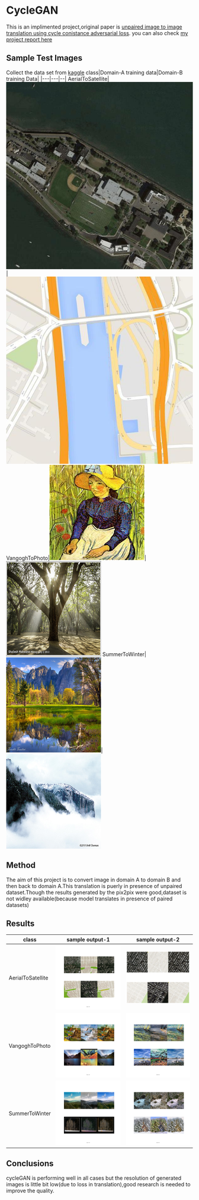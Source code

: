 
# CycleGAN

This is an implimented project,original paper is [unpaired image to image translation using cycle conistance adversarial loss](https://arxiv.org/pdf/1703.10593.pdf).
you can also check [my project report here](https://github.com/SaiPavan-Tadem/CycleGAN/blob/main/SaiPavan-CycleGAN-Report.pdf)
## Sample Test Images 
Collect the data set from [kaggle](https://www.kaggle.com/suyashdamle/cyclegan)
class|Domain-A training data|Domain-B training Data|
|---|---|--|
AerialToSatellite|![Alt Text](https://github.com/SaiPavan-Tadem/CycleGAN/blob/main/AerialToSatellite/33.jpg)|![Alt Text](https://github.com/SaiPavan-Tadem/CycleGAN/blob/main/AerialToSatellite/195.jpg)
VangoghToPhoto|![Alt Text](https://github.com/SaiPavan-Tadem/CycleGAN/blob/main/VangoghToImage/00707.jpg)|![Alt Text](https://github.com/SaiPavan-Tadem/CycleGAN/blob/main/VangoghToImage/2013-12-29%2023_48_10.jpg)
SummerToWinter|![Alt Text](https://github.com/SaiPavan-Tadem/CycleGAN/blob/main/SummerToWinter/2011-05-19%2017_27_18.jpg)|![Alt Text](https://github.com/SaiPavan-Tadem/CycleGAN/blob/main/SummerToWinter/2010-03-29%2000_29_56.jpg)
## Method
The aim of this project is to convert image in domain A to domain B and then back to domain A.This translation is puerly in presence of unpaired dataset.Though the results generated by the pix2pix were good,dataset is not widley available(because model translates in presence of paired datasets)
## Results
class|sample output-1|sample output-2|
|---|---|--|
AerialToSatellite|![Alt Text](https://github.com/SaiPavan-Tadem/CycleGAN/blob/main/Some_Test_Results/Map_SAT_1.png)|![Alt Text](https://github.com/SaiPavan-Tadem/CycleGAN/blob/main/Some_Test_Results/Map_SAT_3.png)
VangoghToPhoto|![Alt Text](https://github.com/SaiPavan-Tadem/CycleGAN/blob/main/Some_Test_Results/VangoghToPhoto_1.png)|![Alt Text](https://github.com/SaiPavan-Tadem/CycleGAN/blob/main/Some_Test_Results/VangoghToPhoto_3.png)
SummerToWinter|![Alt Text](https://github.com/SaiPavan-Tadem/CycleGAN/blob/main/Some_Test_Results/SummerToWinter_1.png)|![Alt Text](https://github.com/SaiPavan-Tadem/CycleGAN/blob/main/Some_Test_Results/SummerToWinter_2.png)

## Conclusions
cycleGAN is performing well in all cases but the resolution of generated images is little bit low(due to loss in translation),good research is needed to improve the quality.
